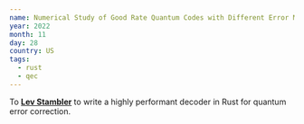 ```yaml
---
name: Numerical Study of Good Rate Quantum Codes with Different Error Models
year: 2022
month: 11
day: 28
country: US
tags:
  - rust
  - qec
---
```


To **[Lev Stambler](https://github.com/Lev-Stambler)** to write a highly performant decoder in Rust for quantum error correction.

